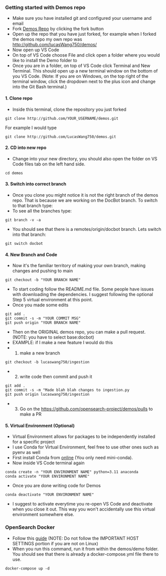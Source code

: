 ### Getting started with Demos repo

- Make sure you have installed git and configured your username and email
- Fork [Demos Repo](https://github.com/opensearch-project/demos) by clicking the fork button
- Open up the repo that you have just forked, for example when I forked the demos repo my own repo was http://github.com/lucasWang750/demos/
- Now open up VS Code
- On top of VS Code choose File and click open a folder where you would like to install the Demo folder to
- Once you are in a folder, on top of VS Code click Terminal and New Terminal. This should open up a new terminal window on the bottom of you VS Code. (Note: If you are on Windows, on the top right of the terminal window, click the dropdown next to the plus icon and change into the Git Bash terminal.)
#### 1. Clone repo
- Inside this terminal, clone the repository you just forked
```
git clone http://github.com/YOUR_USERNAME/demos.git
```
For example I would type
```
git clone http://github.com/LucasWang750/demos.git
```
#### 2. CD into new repo
- Change into your new directory, you should also open the folder on VS Code files tab on the left hand side.
```
cd demos
```
#### 3. Switch into correct branch
- Once you clone you might notice it is not the right branch of the demos repo. That is because we are working on the DocBot branch. To switch to that branch type:
- To see all the branches type:
```
git branch -v -a
```
- You should see that there is a remotes/origin/docbot branch. Lets switch into that branch:
```
git switch docbot
```
#### 4. New Branch and Code
- Now it's the familiar territory of making your own branch, making changes and pushing to main
```
git checkout -b "YOUR BRANCH NAME"
```
- To start coding follow the README.md file. Some people have issues with downloading the dependencies. I suggest following the optional Step 5 virtual environment at this point.
- Once you made some edits
```
git add .
git commit -s -m "YOUR COMMIT MSG"
git push origin "YOUR BRANCH NAME"
```
- Then on the ORIGINAL demos repo, you can make a pull request. (NOTE: you have to select base:docbot)
- EXAMPLE: if I make a new feature I would do this
- 1. make a new branch
```
git checkout -b lucaswang750/ingestion
```
- 2. write code then commit and push it
```
git add .
git commit -s -m "Made blah blah changes to ingestion.py
git push origin lucaswang750/ingestion
```
- 3. Go on the https://github.com/opensearch-project/demos/pulls to make a PR
#### 5. Virtual Environment (Optional)
- Virtual Environment allows for packages to be independently installed for a specific project
- I use Conda for Virtual Environment, feel free to use other ones such as pyenv as well
- First install Conda from [online](https://conda.io/docs/user-guide/install/) (You only need mini-conda).
- Now inside VS Code terminal again
```
conda create -n "YOUR ENVIRONMENT NAME" python=3.11 anaconda
conda activate "YOUR ENVIRONMENT NAME"
```
- Once you are done writing code for Demos
```
conda deactivate "YOUR ENVIRONMENT NAME"
```
- I suggest to activate everytime you re-open VS Code and deactivate when you close it out. This way you won't accidentally use this virtual environment somewhere else.
### OpenSearch Docker
- Follow this [guide](https://opensearch.org/docs/latest/install-and-configure/install-opensearch/docker/) (NOTE: Do not follow the IMPORTANT HOST SETTINGS portion if you are not on Linux)
- When you run this command, run it from within the demos/demo folder. You should see that there is already a docker-compose.yml file there to use.
```
docker-compose up -d
```
